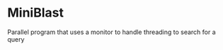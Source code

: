 MiniBlast
=========

Parallel program that uses a monitor to handle threading to search for a query
